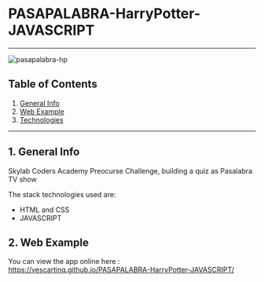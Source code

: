 # PASAPALABRA-HarryPotter-JAVASCRIPT
***
![pasapalabra-hp](https://user-images.githubusercontent.com/65297719/114699215-4b228580-9d20-11eb-89a4-6955d9e3c559.jpg)

## Table of Contents
1. [General Info](#general-info)
2. [Web Example](#web-example)
3. [Technologies](#technologies)
***


## 1. General Info
Skylab Coders Academy Preocurse Challenge, building a quiz as Pasalabra TV show

The stack technologies used are: 
- HTML and CSS
- JAVASCRIPT

## 2. Web Example
You can view the app online here : 
https://vescartinq.github.io/PASAPALABRA-HarryPotter-JAVASCRIPT/
